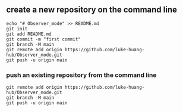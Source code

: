 ## create a new repository on the command line

```
echo "# Observer_mode" >> README.md
git init
git add README.md
git commit -m "first commit"
git branch -M main
git remote add origin https://github.com/luke-huang-hub/Observer_mode.git
git push -u origin main
```

### push an existing repository from the command line

```
git remote add origin https://github.com/luke-huang-hub/Observer_mode.git
git branch -M main
git push -u origin main
```

